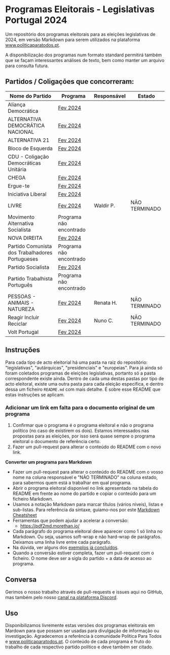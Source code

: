 # Programas Eleitorais - Legislativas Portugal 2024

Um repositório dos programas eleitorais para as eleições legislativas de 2024, em versão Markdown para serem utilizados na plataforma www.politicaparatodos.pt.

A disponibilização dos programas num formato standard permitirá também que se façam interessantes análises de texto, bem como manter um arquivo para consulta futura.

## Partidos / Coligaçōes que concorreram:

| Nome do Partido| Programa | Responsável | Estado |
|---|---|---| --- |
| Aliança Democrática | [Fev 2024](https://drive.google.com/file/d/1G93FMoHUdmrXJshVsAuuMDrL7OzZMPTW/view?usp=drive_link) | | |
| ALTERNATIVA DEMOCRÁTICA NACIONAL | [Fev 2024](https://drive.google.com/file/d/1NMaeRrijwlZQpu99lbJ0boIaKwdUqAG6/view?usp=drive_link) | | |
| ALTERNATIVA 21 | [Fev 2024](https://drive.google.com/file/d/1QmCYij8ROPHQyhvuY8BcFDaXmbyMF-q1/view?usp=drive_link) | | |
| Bloco de Esquerda | [Fev 2024](https://drive.google.com/file/d/1mBe322Xtuqxh5S3SeKBYy-Ck7hmBxp56/view?usp=drive_link) |  |  |
| CDU - Coligação Democráticas Unitária | [Fev 2024](https://drive.google.com/file/d/1qzfZSP34v0e4FTTNxgBiBP2u26eTtqr8/view?usp=drive_link) || |
| CHEGA | [Fev 2024](https://drive.google.com/file/d/1iaSFszm_8M3dhU2Zf7P2GIsVEfgvMAnU/view?usp=drive_link) | |  |
| Ergue-te | [Fev 2024](https://drive.google.com/file/d/1GKUP87zt-6LoQ8vpmjKInPnFtGCIQ9Fq/view?usp=drive_link) |  |  |
| Iniciativa Liberal | [Fev 2024](https://drive.google.com/file/d/14ak-oNVmaPSfRmC9on7BEK5FXjqtMa6Q/view?usp=drive_link)  |  |  |
| LIVRE | [Fev 2024](https://drive.google.com/file/d/1LIEdU4qjSqvl_EUJcOtwt55bK0kCPjAi/view?usp=drive_link) | Waldir P. | NÃO TERMINADO |
| Movimento Alternativa Socialista | Programa não encontrado |  |  |
| NOVA DIREITA | [Fev 2024](https://drive.google.com/file/d/1wdtQulXVslAwyKMbxMfCEzz0uULa9RFq/view?usp=drive_link)  | |  |
| Partido Comunista dos Trabalhadores Portugueses | Programa não encontrado |  | |
| Partido Socialista | [Fev 2024](https://drive.google.com/file/d/1K_tRwTJRF2SaC2WgQeIq40Ry7Yvnrct3/view?usp=drive_link)  | |  |
| Partido Trabalhista Português  | Programa não encontrado  |    | |
| PESSOAS - ANIMAIS - NATUREZA | [Fev 2024](https://drive.google.com/file/d/11f5kNLpPkkOHymj2lgaXgf088KF61wq5/view?usp=drive_link) | Renata H. | NÃO TERMINADO |
| Reagir Incluir Reciclar | [Fev 2024](https://drive.google.com/file/d/1XXnzy1Zl9DaBBTtKn-ObuDX1WTRJTuwl/view?usp=drive_link) | Nuno C. | NÃO TERMINADO |
| Volt Portugal | [Fev 2024](https://drive.google.com/file/d/14P775JPD4B-HxjFklN8Zxw4LWc8L5g56/view?usp=drive_link)  |  |  |

## Instruções

Para cada tipo de acto eleitorial há uma pasta na raiz do repositório: "legislativas", "autárquicas", "presidenciais" e "europeias". Para já ainda só foram coletados programas de eleições legislativas, portanto só a pasta correspondente existe ainda. Dentro de cada uma destas pastas por tipo de acto eleitoral, existe uma outra pasta para cada eleição específica, e dentro dessa um ficheiro `README.md` com mais detalhe. É sobre esse README que estas instruções se aplicam.

### Adicionar um link em falta para o documento original de um programa

1. Confirmar que o programa é o programa eleitoral e não o programa político (no caso de existirem os dois). Estamos interessados nas propostas para as eleições, por isso será quase sempre o programa eleitoral o documento de referência certo.
2. Fazer um pull-request para alterar o conteúdo do README com o novo link.

**Converter um programa para Markdown**

* Fazer um pull-request para alterar o conteúdo do README com o vosso nome na coluna responsável e "NÃO TERMINADO" na coluna estado, para sabermos quem está a trabalhar em qual programa.
* Abrir o programa eleitoral disponível no link apresentado na tabela do README em frente ao nome do partido e copiar o conteúdo para um ficheiro Markdown.
* Usamos a notação Markdown para marcar títulos (vários níveis), listas e sub-listas. Para referência da sintaxe, guiamo-nos por este [Markdown Cheatsheet](https://github.com/adam-p/markdown-here/wiki/Markdown-Cheatsheet)
* Ferramentas que podem ajudar a acelerar a conversão:
    * https://pdf2md.morethan.io/
* Cada parágrafo do programa eleitoral deve aparecer como 1 só linha no Markdown. Ou seja, usamos soft-wrap e não hard-wrap de parágrafos. Deixamos uma linha livre entre cada parágrafo.
* Na dúvida, ver alguns dos [exemplos já concluídos](https://github.com/Politica-Para-Todos/manifestos/blob/nuno-carneiro-patch-2/legislativas/20191006_legislativas/psd.md?plain=1).
* Quando a conversão estiver completa, fazer um pull-request com o ficheiro. O nome deve ser a sigla do partido + a data de acesso ao programa.


## Conversa

Gerimos o nosso trabalho através de pull-requests e issues aqui no GitHub, mas também pelo nosso [canal na plataforma Discord](https://discord.gg/kaysNDy).

## Uso

Disponibilizamos livremente estas versões dos programas eleitorais em Mardown para que possam ser usadas para divulgação de informação ou investigação. Agradecemos a referência à comunidade Política Para Todos e www.politicaparatodos.pt. O conteúdo de cada programa é fruto do trabalho de cada respectivo partido político e deve também ser citado.
